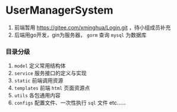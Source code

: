 # UserManagerSystem

1. 前端暂用 https://gitee.com/xminghua/Login.git ，待小组成员补充
2. 后端用go开发，gin为服务器， `gorm` 查询 `mysql` 为数据库

### 目录分级

1. `model` 定义常用结构体
2. `service` 服务接口的定义与实现
3. `static` 前端调用资源
4. `templates` 前端 `html` 页面资源点
5. `utils` 各包通用内容
6. `configs` 配置文件、一次性执行 `sql` 文件 etc……
